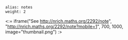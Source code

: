 ````
alias: notes
weight: 2
````

<:= iframe("See http://nrich.maths.org/2292/note", "http://nrich.maths.org/2292/note?mobile=1", 700, 1000, image="thumbnail.png") :>